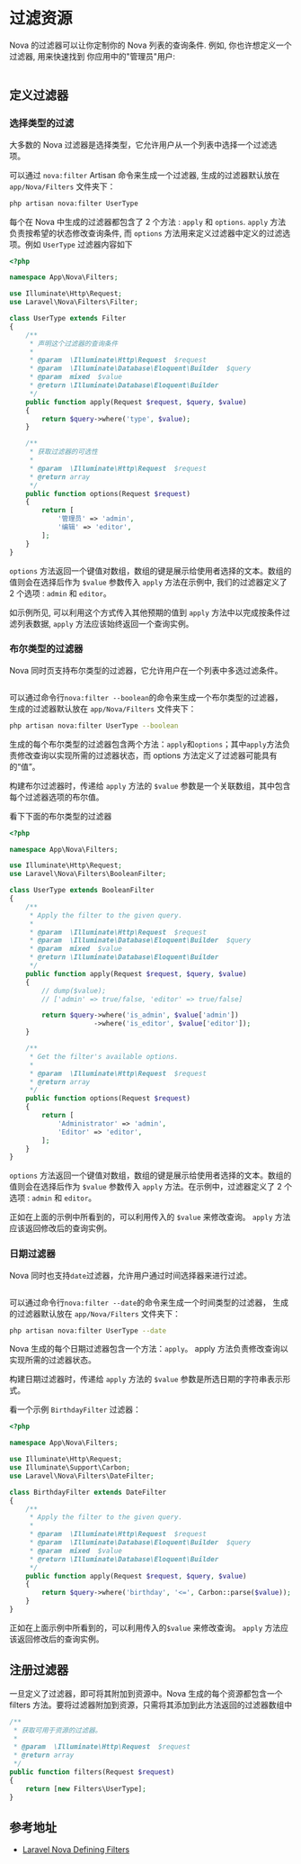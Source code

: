 # 过滤资源

Nova 的过滤器可以让你定制你的 Nova 列表的查询条件. 例如, 你也许想定义一个过滤器, 用来快速找到 你应用中的"管理员"用户:

<img :src="$withBase('/images/languages/laravel/nova/how-to-use-filters-in-laravel-nova/laravel-nova-defining-select-filters.png')" alt="">

## 定义过滤器

### 选择类型的过滤

大多数的 Nova 过滤器是选择类型，它允许用户从一个列表中选择一个过滤选项。

可以通过 `nova:filter` Artisan 命令来生成一个过滤器, 生成的过滤器默认放在 `app/Nova/Filters` 文件夹下：

```bash
php artisan nova:filter UserType
```

每个在 Nova 中生成的过滤器都包含了 2 个方法 : `apply` 和 `options`. `apply` 方法负责按希望的状态修改查询条件, 而 `options` 方法用来定义过滤器中定义的过滤选项。例如 `UserType`
过滤器内容如下

```php
<?php

namespace App\Nova\Filters;

use Illuminate\Http\Request;
use Laravel\Nova\Filters\Filter;

class UserType extends Filter
{
    /**
     * 声明这个过滤器的查询条件
     *
     * @param  \Illuminate\Http\Request  $request
     * @param  \Illuminate\Database\Eloquent\Builder  $query
     * @param  mixed  $value
     * @return \Illuminate\Database\Eloquent\Builder
     */
    public function apply(Request $request, $query, $value)
    {
        return $query->where('type', $value);
    }

    /**
     * 获取过滤器的可选性
     *
     * @param  \Illuminate\Http\Request  $request
     * @return array
     */
    public function options(Request $request)
    {
        return [
            '管理员' => 'admin',
            '编辑' => 'editor',
        ];
    }
}
```

`options` 方法返回一个键值对数组，数组的键是展示给使用者选择的文本。数组的值则会在选择后作为 `$value` 参数传入 `apply` 方法在示例中, 我们的过滤器定义了 2 个选项 : `admin` 和 `editor`。

如示例所见, 可以利用这个方式传入其他预期的值到 `apply` 方法中以完成按条件过滤列表数据, `apply` 方法应该始终返回一个查询实例。

### 布尔类型的过滤器

Nova 同时页支持布尔类型的过滤器，它允许用户在一个列表中多选过滤条件。

<img :src="$withBase('/images/languages/laravel/nova/how-to-use-filters-in-laravel-nova/laravel-nova-defining-boolean-filters.png')" alt="">

可以通过命令行`nova:filter --boolean`的命令来生成一个布尔类型的过滤器， 生成的过滤器默认放在 `app/Nova/Filters` 文件夹下：

```bash
php artisan nova:filter UserType --boolean
```

生成的每个布尔类型的过滤器包含两个方法：`apply`和`options`；其中`apply`方法负责修改查询以实现所需的过滤器状态，而 options 方法定义了过滤器可能具有的“值”。

构建布尔过滤器时，传递给 `apply` 方法的 `$value` 参数是一个关联数组，其中包含每个过滤器选项的布尔值。

看下下面的布尔类型的过滤器

```php
<?php

namespace App\Nova\Filters;

use Illuminate\Http\Request;
use Laravel\Nova\Filters\BooleanFilter;

class UserType extends BooleanFilter
{
    /**
     * Apply the filter to the given query.
     *
     * @param  \Illuminate\Http\Request  $request
     * @param  \Illuminate\Database\Eloquent\Builder  $query
     * @param  mixed  $value
     * @return \Illuminate\Database\Eloquent\Builder
     */
    public function apply(Request $request, $query, $value)
    {
        // dump($value);
        // ['admin' => true/false, 'editor' => true/false]

        return $query->where('is_admin', $value['admin'])
                     ->where('is_editor', $value['editor']);
    }

    /**
     * Get the filter's available options.
     *
     * @param  \Illuminate\Http\Request  $request
     * @return array
     */
    public function options(Request $request)
    {
        return [
            'Administrator' => 'admin',
            'Editor' => 'editor',
        ];
    }
}
```

`options` 方法返回一个键值对数组，数组的键是展示给使用者选择的文本。数组的值则会在选择后作为 `$value` 参数传入 `apply` 方法。在示例中，过滤器定义了 2 个选项 : `admin` 和 `editor`。

正如在上面的示例中所看到的，可以利用传入的 `$value` 来修改查询。 `apply` 方法应该返回修改后的查询实例。

### 日期过滤器

Nova 同时也支持`date`过滤器，允许用户通过时间选择器来进行过滤。

<img :src="$withBase('/images/languages/laravel/nova/how-to-use-filters-in-laravel-nova/laravel-nova-defining-date-filters.png')" alt="">

可以通过命令行`nova:filter --date`的命令来生成一个时间类型的过滤器， 生成的过滤器默认放在 `app/Nova/Filters` 文件夹下：

```bash
php artisan nova:filter UserType --date
```

Nova 生成的每个日期过滤器包含一个方法：`apply`。 apply 方法负责修改查询以实现所需的过滤器状态。

构建日期过滤器时，传递给 `apply` 方法的 `$value` 参数是所选日期的字符串表示形式。

看一个示例 `BirthdayFilter` 过滤器：

```php
<?php

namespace App\Nova\Filters;

use Illuminate\Http\Request;
use Illuminate\Support\Carbon;
use Laravel\Nova\Filters\DateFilter;

class BirthdayFilter extends DateFilter
{
    /**
     * Apply the filter to the given query.
     *
     * @param  \Illuminate\Http\Request  $request
     * @param  \Illuminate\Database\Eloquent\Builder  $query
     * @param  mixed  $value
     * @return \Illuminate\Database\Eloquent\Builder
     */
    public function apply(Request $request, $query, $value)
    {
        return $query->where('birthday', '<=', Carbon::parse($value));
    }
}
```

正如在上面示例中所看到的，可以利用传入的`$value` 来修改查询。 `apply` 方法应该返回修改后的查询实例。

## 注册过滤器

一旦定义了过滤器，即可将其附加到资源中。Nova 生成的每个资源都包含一个 filters 方法。要将过滤器附加到资源，只需将其添加到此方法返回的过滤器数组中

```php
/**
 * 获取可用于资源的过滤器。
 *
 * @param  \Illuminate\Http\Request  $request
 * @return array
 */
public function filters(Request $request)
{
    return [new Filters\UserType];
}
```

## 参考地址

- [Laravel Nova Defining Filters](https://nova.laravel.com/docs/2.0/filters/defining-filters.html#defining-filters)
